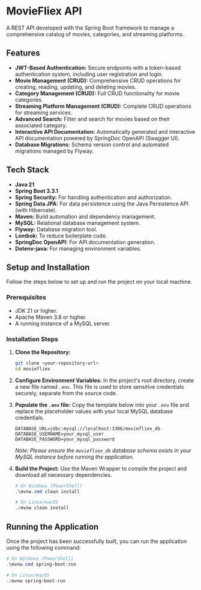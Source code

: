 # MovieFliex API

A REST API developed with the Spring Boot framework to manage a comprehensive catalog of movies, categories, and streaming platforms.

## Features

* **JWT-Based Authentication:** Secure endpoints with a token-based authentication system, including user registration and login.
* **Movie Management (CRUD):** Comprehensive CRUD operations for creating, reading, updating, and deleting movies.
* **Category Management (CRUD):** Full CRUD functionality for movie categories.
* **Streaming Platform Management (CRUD):** Complete CRUD operations for streaming services.
* **Advanced Search:** Filter and search for movies based on their associated category.
* **Interactive API Documentation:** Automatically generated and interactive API documentation powered by SpringDoc OpenAPI (Swagger UI).
* **Database Migrations:** Schema version control and automated migrations managed by Flyway.

## Tech Stack

* **Java 21**
* **Spring Boot 3.3.1**
* **Spring Security:** For handling authentication and authorization.
* **Spring Data JPA:** For data persistence using the Java Persistence API (with Hibernate).
* **Maven:** Build automation and dependency management.
* **MySQL:** Relational database management system.
* **Flyway:** Database migration tool.
* **Lombok:** To reduce boilerplate code.
* **SpringDoc OpenAPI:** For API documentation generation.
* **Dotenv-java:** For managing environment variables.

## Setup and Installation

Follow the steps below to set up and run the project on your local machine.

### Prerequisites

* JDK 21 or higher.
* Apache Maven 3.8 or higher.
* A running instance of a MySQL server.

### Installation Steps

1.  **Clone the Repository:**
    ```bash
    git clone <your-repository-url>
    cd moviefliex
    ```

2.  **Configure Environment Variables:**
    In the project's root directory, create a new file named `.env`. This file is used to store sensitive credentials securely, separate from the source code.

3.  **Populate the `.env` file:**
    Copy the template below into your `.env` file and replace the placeholder values with your local MySQL database credentials.
    ```dotenv
    DATABASE_URL=jdbc:mysql://localhost:3306/moviefliex_db
    DATABASE_USERNAME=your_mysql_user
    DATABASE_PASSWORD=your_mysql_password
    ```
    *Note: Please ensure the `moviefliex_db` database schema exists in your MySQL instance before running the application.*

4.  **Build the Project:**
    Use the Maven Wrapper to compile the project and download all necessary dependencies.
    ```powershell
    # On Windows (PowerShell)
    .\mvnw.cmd clean install
    
    # On Linux/macOS
    ./mvnw clean install
    ```

## Running the Application

Once the project has been successfully built, you can run the application using the following command:
```powershell
# On Windows (PowerShell)
.\mvnw.cmd spring-boot:run

# On Linux/macOS
./mvnw spring-boot:run

